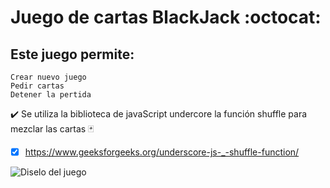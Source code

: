 # Juego de cartas BlackJack :octocat:

##  Este juego permite:
```
Crear nuevo juego
Pedir cartas
Detener la pertida
```

:heavy_check_mark: Se utiliza la biblioteca de javaScript undercore la función shuffle para mezclar las cartas :black_joker:
- [x] https://www.geeksforgeeks.org/underscore-js-_-shuffle-function/

![Diselo del juego](https://user-images.githubusercontent.com/82009638/190538767-02845003-fc2e-42b4-804d-938f59eb1f76.png)
